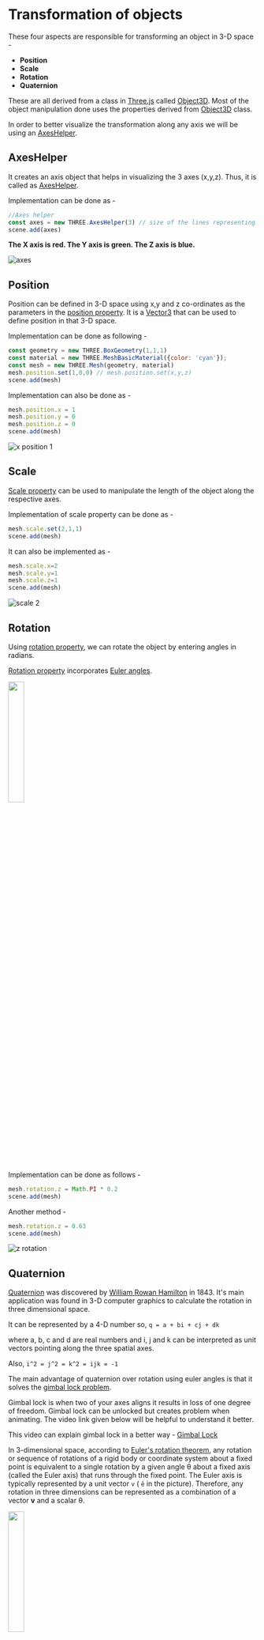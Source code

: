 # Transformation of objects

These four aspects are responsible for transforming an object in 3-D space -

* **Position**
* **Scale**
* **Rotation**
* **Quaternion**

These are all derived from a class in [Three.js](https://threejs.org/docs) called [Object3D](https://threejs.org/docs/index.html#api/en/core/Object3D).
Most of the object manipulation done uses the properties derived from [Object3D](https://threejs.org/docs/index.html#api/en/core/Object3D) class.

In order to better visualize the transformation along any axis we will be using an [AxesHelper](https://threejs.org/docs/index.html?q=AxesHelper#api/en/helpers/AxesHelper).

## AxesHelper
It creates an axis object that helps in visualizing the 3 axes (x,y,z). Thus, it is called as [AxesHelper](https://threejs.org/docs/index.html?q=AxesHelper#api/en/helpers/AxesHelper).

Implementation can be done as - 

```javascript
//Axes helper
const axes = new THREE.AxesHelper(3) // size of the lines representing the axes
scene.add(axes)
```
**The X axis is red. The Y axis is green. The Z axis is blue.**

![axes](https://user-images.githubusercontent.com/39789077/129874987-56bc0f32-8000-488c-9f0f-94a519bece27.png)

## Position

Position can be defined in 3-D space using x,y and z co-ordinates as the parameters in the [position property](https://threejs.org/docs/index.html#api/en/core/Object3D.position).
It is a [Vector3](https://threejs.org/docs/index.html#api/en/math/Vector3) that can be used to define position in that 3-D space.

Implementation can be done as following - 

```javascript
const geometry = new THREE.BoxGeometry(1,1,1)
const material = new THREE.MeshBasicMaterial({color: 'cyan'});
const mesh = new THREE.Mesh(geometry, material)
mesh.position.set(1,0,0) // mesh.position.set(x,y,z)
scene.add(mesh)
```

Implementation can also be done as -

```javascript
mesh.position.x = 1
mesh.position.y = 0
mesh.position.z = 0
scene.add(mesh)
```

![x position 1](https://user-images.githubusercontent.com/39789077/129875501-45c4b70b-3c01-47b6-ada6-5bf7a7ce5194.png)

## Scale

[Scale property](https://threejs.org/docs/index.html?q=scale#api/en/core/Object3D.scale) can be used to manipulate the length of the object along the respective axes.

Implementation of scale property can be done as - 

```javascript
mesh.scale.set(2,1,1)
scene.add(mesh)
```

It can also be implemented as -

```javascript
mesh.scale.x=2
mesh.scale.y=1
mesh.scale.z=1
scene.add(mesh)
```

![scale 2](https://user-images.githubusercontent.com/39789077/129882035-f993bb44-29c8-4562-bc6b-261060e00845.png)

## Rotation

Using [rotation property](https://threejs.org/docs/index.html?q=scale#api/en/core/Object3D.rotation), we can rotate the object by entering angles in radians.

[Rotation property](https://threejs.org/docs/index.html?q=scale#api/en/core/Object3D.rotation) incorporates [Euler angles](https://en.wikipedia.org/wiki/Euler_angles).

<img src="https://user-images.githubusercontent.com/39789077/129888378-4ac76655-37ff-4590-b147-30de6b8fdc04.gif" width="25%" height="25%" />

Implementation can be done as follows - 

```javascript
mesh.rotation.z = Math.PI * 0.2
scene.add(mesh)
```

Another method - 

```javascript
mesh.rotation.z = 0.63
scene.add(mesh)
```

![z rotation](https://user-images.githubusercontent.com/39789077/129888955-559df7fc-dd73-41e6-a62f-e41e93edb993.png)

## Quaternion

[Quaternion](https://en.wikipedia.org/wiki/Quaternion) was discovered by [William Rowan Hamilton](https://en.wikipedia.org/wiki/William_Rowan_Hamilton) in 1843.
It's main application was found in 3-D computer graphics to calculate the rotation in three dimensional space.

It can be represented by a 4-D number so, `q = a + bi + cj + dk`

where a, b, c and d are real numbers and i, j and k can be interpreted as unit vectors pointing along the three spatial axes.

Also, `i^2 = j^2 = k^2 = ijk = -1`

The main advantage of quaternion over rotation using euler angles is that it solves the [gimbal lock problem](https://en.wikipedia.org/wiki/Gimbal_lock).

Gimbal lock is when two of your axes aligns it results in loss of one degree of freedom. Gimbal lock can be unlocked but creates problem when animating. The video link given below will be helpful to understand it better.

This video can explain gimbal lock in a better way - [Gimbal Lock](https://www.youtube.com/watch?v=zc8b2Jo7mno&t=8s)

In 3-dimensional space, according to [Euler's rotation theorem](https://en.wikipedia.org/wiki/Euler%27s_rotation_theorem), any rotation or sequence of rotations of a rigid body or coordinate system about a fixed point is equivalent to a single rotation by a given
angle θ about a fixed axis (called the Euler axis) that runs through the fixed point.
The Euler axis is typically represented by a unit vector `v` ( `ê` in the picture). 
Therefore, any rotation in three dimensions can be represented as a combination of a vector **v** and a scalar θ.

<img src = "https://user-images.githubusercontent.com/39789077/129909883-bde58ccc-481f-445e-b5d7-5bcfea7245f4.png" width="25%" height="25%" />

Quaternion multiplication when applied on an ordinary position vector will result in a new position vector of that vector after the rotation.
                 
 `p' = q * p * q^(-1)`

   where **p** is the ordinary vector whoes final position is **p'** after rotation,
   **q** is a quaternion representing a rotation of angle **θ** around the axis defined by the unit vector **v** ( `ê` in the picture) while **q^(-1)** is the inverse of **q**.

`Note - Quaternion multiplication is not commutative.`

We actually [stereographically project](https://en.wikipedia.org/wiki/Stereographic_projection) a [hypershere in 4-D](https://groups.csail.mit.edu/mac/users/rfrankel/fourd/FourDArt.html) into our 3-D space.
Just how equator of a sphere remains constant even after projecting it into a 2-D plane, similarly, the three dimensional sphere we get after the stereographical projection of that hypershere is the unaltered part of that hypersphere.

You can learn more about quaternion from a Youtube channel called [3Blue1Brown](https://www.youtube.com/c/3blue1brown) - 

Some links to videos from that channel - 
* https://www.youtube.com/watch?v=zjMuIxRvygQ
* https://www.youtube.com/watch?v=d4EgbgTm0Bg&t=1265s

There is also a site called [Eater.net](https://eater.net/quaternions) that gives us an interactive way to play around with quaternions and build some intuition to be able to understand them better. 

Now to implement [quaternion in Three.js](https://threejs.org/docs/index.html?q=quate#api/en/math/Quaternion) - 

```javascript
mesh.quaternion.set(0.95,0.31,0,0.0) // mesh.quaternion.set(x,y,z,w)
scene.add(mesh)
```
The parameters x, y, z and w corresponds to b, c, d and a in `q = a + bi + cj + dk` respectively.
This will rotate the cube 18 degrees to the left about the `z-axis` (the blue one).

![z rotation](https://user-images.githubusercontent.com/39789077/129888955-559df7fc-dd73-41e6-a62f-e41e93edb993.png)


